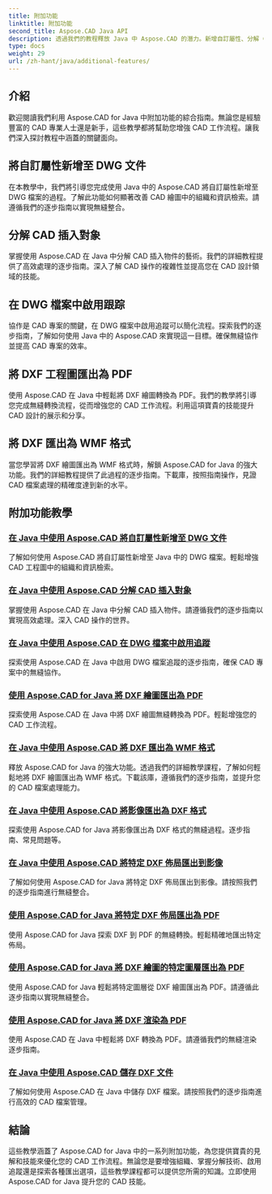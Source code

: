 ```yaml
---
title: 附加功能
linktitle: 附加功能
second_title: Aspose.CAD Java API
description: 透過我們的教程釋放 Java 中 Aspose.CAD 的潛力。新增自訂屬性、分解 CAD 插入物件、啟用追蹤以及無縫導出 DXF 工程圖。輕鬆提升您的 CAD 工作流程。
type: docs
weight: 29
url: /zh-hant/java/additional-features/
---
```



## 介紹

歡迎閱讀我們利用 Aspose.CAD for Java 中附加功能的綜合指南。無論您是經驗豐富的 CAD 專業人士還是新手，這些教學都將幫助您增強 CAD 工作流程。讓我們深入探討教程中涵蓋的關鍵面向。

## 將自訂屬性新增至 DWG 文件

在本教學中，我們將引導您完成使用 Java 中的 Aspose.CAD 將自訂屬性新增至 DWG 檔案的過程。了解此功能如何顯著改善 CAD 繪圖中的組織和資訊檢索。請遵循我們的逐步指南以實現無縫整合。

## 分解 CAD 插入對象

掌握使用 Aspose.CAD 在 Java 中分解 CAD 插入物件的藝術。我們的詳細教程提供了高效處理的逐步指南。深入了解 CAD 操作的複雜性並提高您在 CAD 設計領域的技能。

## 在 DWG 檔案中啟用跟踪

協作是 CAD 專案的關鍵，在 DWG 檔案中啟用追蹤可以簡化流程。探索我們的逐步指南，了解如何使用 Java 中的 Aspose.CAD 來實現這一目標。確保無縫協作並提高 CAD 專案的效率。

## 將 DXF 工程圖匯出為 PDF

使用 Aspose.CAD 在 Java 中輕鬆將 DXF 繪圖轉換為 PDF。我們的教學將引導您完成無縫轉換流程，從而增強您的 CAD 工作流程。利用這項寶貴的技能提升 CAD 設計的展示和分享。

## 將 DXF 匯出為 WMF 格式

當您學習將 DXF 繪圖匯出為 WMF 格式時，解鎖 Aspose.CAD for Java 的強大功能。我們的詳細教程提供了此過程的逐步指南。下載庫，按照指南操作，見證 CAD 檔案處理的精確度達到新的水平。

## 附加功能教學
### [在 Java 中使用 Aspose.CAD 將自訂屬性新增至 DWG 文件](./add-custom-properties/)
了解如何使用 Aspose.CAD 將自訂屬性新增至 Java 中的 DWG 檔案。輕鬆增強 CAD 工程圖中的組織和資訊檢索。
### [在 Java 中使用 Aspose.CAD 分解 CAD 插入對象](./decompose-cad-insert-object/)
掌握使用 Aspose.CAD 在 Java 中分解 CAD 插入物件。請遵循我們的逐步指南以實現高效處理。深入 CAD 操作的世界。
### [在 Java 中使用 Aspose.CAD 在 DWG 檔案中啟用追蹤](./enable-tracking/)
探索使用 Aspose.CAD 在 Java 中啟用 DWG 檔案追蹤的逐步指南，確保 CAD 專案中的無縫協作。
### [使用 Aspose.CAD for Java 將 DXF 繪圖匯出為 PDF](./export-dxf-to-pdf/)
探索使用 Aspose.CAD 在 Java 中將 DXF 繪圖無縫轉換為 PDF。輕鬆增強您的 CAD 工作流程。
### [在 Java 中使用 Aspose.CAD 將 DXF 匯出為 WMF 格式](./export-dxf-to-wmf/)
釋放 Aspose.CAD for Java 的強大功能。透過我們的詳細教學課程，了解如何輕鬆地將 DXF 繪圖匯出為 WMF 格式。下載該庫，遵循我們的逐步指南，並提升您的 CAD 檔案處理能力。
### [在 Java 中使用 Aspose.CAD 將影像匯出為 DXF 格式](./export-images-to-dxf/)
探索使用 Aspose.CAD for Java 將影像匯出為 DXF 格式的無縫過程。逐步指南、常見問題等。
### [在 Java 中使用 Aspose.CAD 將特定 DXF 佈局匯出到影像](./export-specific-layout-to-image/)
了解如何使用 Aspose.CAD for Java 將特定 DXF 佈局匯出到影像。請按照我們的逐步指南進行無縫整合。
### [使用 Aspose.CAD for Java 將特定 DXF 佈局匯出為 PDF](./export-specific-layout-to-pdf/)
使用 Aspose.CAD for Java 探索 DXF 到 PDF 的無縫轉換。輕鬆精確地匯出特定佈局。
### [使用 Aspose.CAD for Java 將 DXF 繪圖的特定圖層匯出為 PDF](./export-specific-layer-to-pdf/)
使用 Aspose.CAD for Java 輕鬆將特定圖層從 DXF 繪圖匯出為 PDF。請遵循此逐步指南以實現無縫整合。
### [使用 Aspose.CAD for Java 將 DXF 渲染為 PDF](./render-dxf-as-pdf/)
使用 Aspose.CAD 在 Java 中輕鬆將 DXF 轉換為 PDF。請遵循我們的無縫渲染逐步指南。
### [在 Java 中使用 Aspose.CAD 儲存 DXF 文件](./save-dxf-files/)
了解如何使用 Aspose.CAD 在 Java 中儲存 DXF 檔案。請按照我們的逐步指南進行高效的 CAD 檔案管理。

## 結論

這些教學涵蓋了 Aspose.CAD for Java 中的一系列附加功能，為您提供寶貴的見解和技能來優化您的 CAD 工作流程。無論您是要增強組織、掌握分解技術、啟用追蹤還是探索各種匯出選項，這些教學課程都可以提供您所需的知識。立即使用 Aspose.CAD for Java 提升您的 CAD 技能。